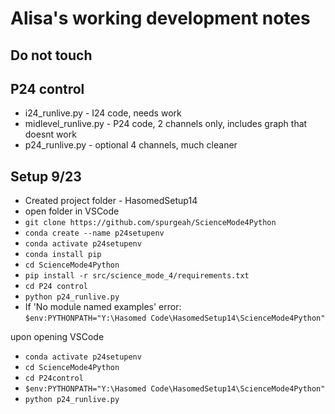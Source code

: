 # Alisa's working development notes
## Do not touch

## P24 control
- i24_runlive.py - I24 code, needs work
- midlevel_runlive.py - P24 code, 2 channels only, includes graph that doesnt work
- p24_runlive.py - optional 4 channels, much cleaner

## Setup 9/23
- Created project folder - HasomedSetup14
- open folder in VSCode
- `git clone https://github.com/spurgeah/ScienceMode4Python`
- `conda create --name p24setupenv`
- `conda activate p24setupenv`
- `conda install pip`
- `cd ScienceMode4Python`
- `pip install -r src/science_mode_4/requirements.txt`
- `cd P24 control`
- `python p24_runlive.py`
- If 'No module named examples' error: <br>
`$env:PYTHONPATH="Y:\Hasomed Code\HasomedSetup14\ScienceMode4Python"`

upon opening VSCode
- `conda activate p24setupenv`
- `cd ScienceMode4Python`
- `cd P24control`
- `$env:PYTHONPATH="Y:\Hasomed Code\HasomedSetup14\ScienceMode4Python"`
- `python p24_runlive.py`
